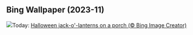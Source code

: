 ## Bing Wallpaper (2023-11)
![](https://www.bing.com/th?id=OHR.HalloweenPorchAI_EN-GB0364731391_UHD.jpg&w=1000)Today: [Halloween jack-o'-lanterns on a porch (© Bing Image Creator)](https://www.bing.com/th?id=OHR.HalloweenPorchAI_EN-GB0364731391_UHD.jpg)